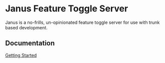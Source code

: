 # Janus Feature Toggle Server
Janus is a no-frills, un-opinionated feature toggle server for use with trunk based development.

## Documentation
[Getting Started](docs/getting-started.md)
